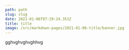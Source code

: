 ```yaml
---
path: path
slug: slug
date: 2021-01-06T07:29:24.351Z
title: title
image: /src/markdown-pages/2021-01-06-title/banner.jpg
---
```

gghvghvghvghhvg